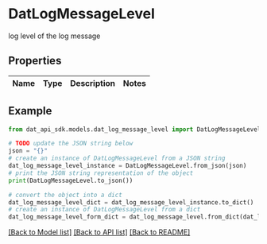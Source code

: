 # DatLogMessageLevel

log level of the log message

## Properties

Name | Type | Description | Notes
------------ | ------------- | ------------- | -------------

## Example

```python
from dat_api_sdk.models.dat_log_message_level import DatLogMessageLevel

# TODO update the JSON string below
json = "{}"
# create an instance of DatLogMessageLevel from a JSON string
dat_log_message_level_instance = DatLogMessageLevel.from_json(json)
# print the JSON string representation of the object
print(DatLogMessageLevel.to_json())

# convert the object into a dict
dat_log_message_level_dict = dat_log_message_level_instance.to_dict()
# create an instance of DatLogMessageLevel from a dict
dat_log_message_level_form_dict = dat_log_message_level.from_dict(dat_log_message_level_dict)
```
[[Back to Model list]](../README.md#documentation-for-models) [[Back to API list]](../README.md#documentation-for-api-endpoints) [[Back to README]](../README.md)


